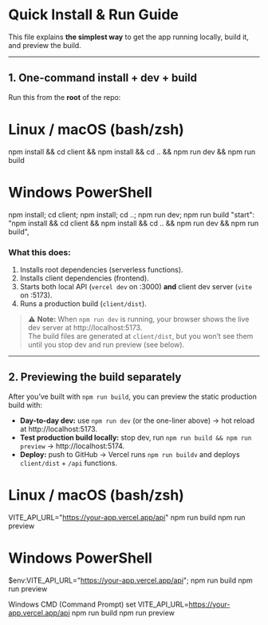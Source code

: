 
# Quick Install & Run Guide

This file explains **the simplest way** to get the app running locally, build it, and preview the build.

---

## 1. One-command install + dev + build

Run this from the **root** of the repo:

#  Linux / macOS (bash/zsh)
npm install && cd client && npm install && cd .. && npm run dev && npm run build

# Windows PowerShell
npm install; cd client; npm install; cd ..; npm run dev; npm run build
"start": "npm install && cd client && npm install && cd .. && npm run dev && npm run build",


### What this does:
1. Installs root dependencies (serverless functions).
2. Installs client dependencies (frontend).
3. Starts both local API (`vercel dev` on :3000) **and** client dev server (`vite` on :5173).
4. Runs a production build (`client/dist`).

> ⚠️ **Note:** When `npm run dev` is running, your browser shows the live dev server at http://localhost:5173.  
> The build files are generated at `client/dist`, but you won’t see them until you stop dev and run preview (see below).

---

## 2. Previewing the build separately

After you’ve built with `npm run build`, you can preview the static production build with:


- **Day-to-day dev:** use `npm run dev` (or the one-liner above) → hot reload at http://localhost:5173.  
- **Test production build locally:** stop dev, run `npm run build && npm run preview` → http://localhost:5174.  
- **Deploy:** push to GitHub → Vercel runs `npm run buildv` and deploys `client/dist` + `/api` functions.


# Linux / macOS (bash/zsh)

VITE_API_URL="https://your-app.vercel.app/api" npm run build
npm run preview

# Windows PowerShell
$env:VITE_API_URL="https://your-app.vercel.app/api"; npm run build
npm run preview

Windows CMD (Command Prompt)
set VITE_API_URL=https://your-app.vercel.app/api
npm run build
npm run preview
